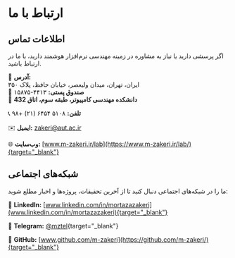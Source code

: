 # ارتباط با ما


## اطلاعات تماس
اگر پرسشی دارید یا نیاز به مشاوره در زمینه مهندسی نرم‌افزار هوشمند دارید، با ما در ارتباط باشید.


📍 **آدرس:**  
ایران، تهران، میدان ولیعصر، خیابان حافظ، پلاک ۳۵۰  
📮 **صندوق پستی:** ۴۴۱۳-۱۵۸۷۵  
🏢 **دانشکده مهندسی کامپیوتر، طبقه سوم، اتاق 432**  


📞 **تلفن:**
۵۱۰۸ ۶۴۵۴ (۲۱) +۹۸

✉️ **ایمیل:** zakeri@aut.ac.ir 

🌐 **وب‌سایت:**
[www.m-zakeri.ir/lab](https://www.m-zakeri.ir/lab/){target="_blank"}



## شبکه‌های اجتماعی

ما را در شبکه‌های اجتماعی دنبال کنید تا از آخرین تحقیقات، پروژه‌ها و اخبار مطلع شوید:  

🔹 **LinkedIn:** 
[www.linkedin.com/in/mortazazakeri](www.linkedin.com/in/mortazazakeri){target="_blank"}

🔹 **Telegram:** [@mztel](https://t.me/mztel){target="_blank"}

🔹 **GitHub:** [www.github.com/m-zakeri](https://github.com/m-zakeri/){target="_blank"}  

 